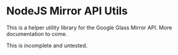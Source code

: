 NodeJS Mirror API Utils
==========================

This is a helper utility library for the Google Glass Mirror API. More documentation to come.

This is incomplete and untested.
